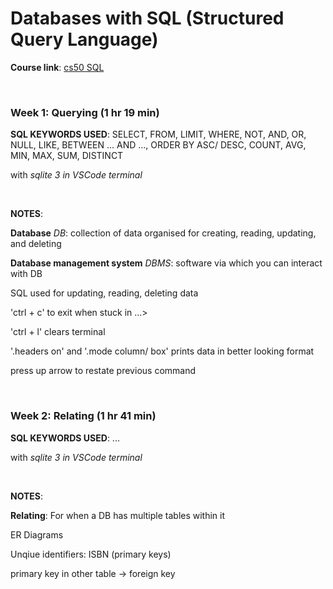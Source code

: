 # Databases with SQL (Structured Query Language)

**Course link**: [cs50 SQL](https://cs50.harvard.edu/sql/)

<br/>

### Week 1: Querying (1 hr 19 min)

**SQL KEYWORDS USED**: SELECT, FROM, LIMIT, WHERE, NOT, AND, OR, NULL, LIKE, BETWEEN ... AND ..., ORDER BY ASC/ DESC, COUNT, AVG, MIN, MAX, SUM, DISTINCT

with *sqlite 3 in VSCode terminal*

<br/>

**NOTES**:

**Database** *DB*: collection of data organised for creating, reading, updating, and deleting

**Database management system** *DBMS*: software via which you can interact with DB

SQL used for updating, reading, deleting data

'ctrl + c' to exit when stuck in ...>

'ctrl + l' clears terminal

'.headers on' and '.mode column/ box' prints data in better looking format

press up arrow to restate previous command

<br/>

### Week 2: Relating (1 hr 41 min)

**SQL KEYWORDS USED**: ...

with *sqlite 3 in VSCode terminal*

<br/>

**NOTES**:

**Relating**: For when a DB has multiple tables within it

ER Diagrams

Unqiue identifiers: ISBN (primary keys)

primary key in other table -> foreign key






